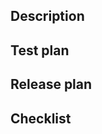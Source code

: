 ## Description

<!-- # 🎉 Thanks for taking the time to contribute to Analytics.js! 🎉

It is highly appreciated that you take the time to help improve Analytics.js.
We appreciate it if you would take the time to document your Pull Request.

Sadly, if we don't receive enough information, or the Pull Request doesn't
align well with our roadmap, we might respectfully thank you for your time, and close the issue. -->

## Test plan

<!-- Please, provide every possible evidence such as screenshots, sh commands, etc.
For change control purposes, please, use the following pattern:

- Testing completed successfully via <how did you test, environment>; or
- Testing not required because <verbose explanation>
-->

## Release plan

<!-- Please let us know if we need to generate a new version of AJS for these changes by updating
the HISTORY.md file. If not, simply add the following:

Release not necessary because <verbose why. eg: it's a dev only change>.
-->

## Checklist

<!--
Please ensure the following are completed to help get your PR merged:

- [ ] Thorough explanation of the issue/solution, and a link to the related issue
- [ ] CI tests are passing
- [ ] Unit tests were written for any new code
- [ ] Code coverage is at least maintained, or increased.

## Respect earns Respect 👏

Please respect our Code of Conduct, in short:

- Using welcoming and inclusive language.
- Being respectful of differing viewpoints and experiences.
- Gracefully accepting constructive criticism.
- Focusing on what is best for the community.
- Showing empathy towards other community members.

-->
